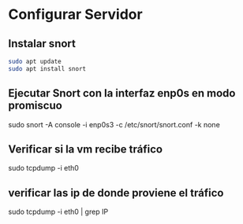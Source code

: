 # Configurar Servidor
## Instalar snort

```bash
sudo apt update 
sudo apt install snort
```

## Ejecutar Snort con la interfaz enp0s en modo promiscuo
sudo snort -A console -i enp0s3 -c /etc/snort/snort.conf -k none
## Verificar si la vm recibe tráfico
sudo tcpdump -i eth0
## verificar las ip de donde proviene el tráfico
sudo tcpdump -i eth0 | grep IP
